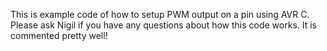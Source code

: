 This is example code of how to setup PWM output on a pin using AVR C. Please ask Nigil if you have any questions about how this code works. It is commented pretty well!
